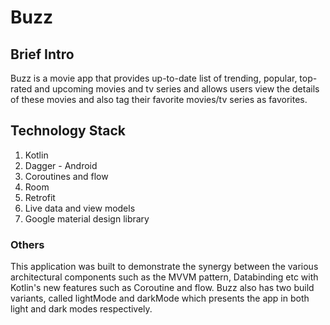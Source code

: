 # Buzz

## Brief Intro
Buzz is a movie app that provides up-to-date list of trending, popular, top-rated and upcoming movies and tv series and allows users view the details of these movies and also tag their favorite movies/tv series as favorites.

## Technology Stack
1. Kotlin
2. Dagger - Android
3. Coroutines and flow
4. Room
5. Retrofit
6. Live data and view models
7. Google material design library

### Others
This application was built to demonstrate the synergy between the various architectural components such as the MVVM pattern, Databinding etc with Kotlin's new features such as Coroutine and flow. Buzz also has two build variants, called lightMode and darkMode which presents the app in both light and dark modes respectively.


